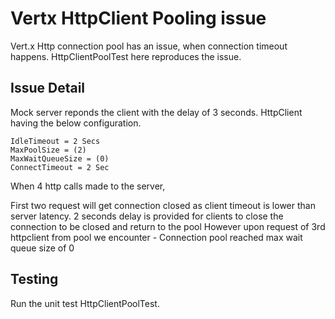 # Vertx HttpClient Pooling issue

Vert.x Http connection pool has an issue, when connection timeout happens. 
HttpClientPoolTest here reproduces the issue.


## Issue Detail

Mock server reponds the client with the delay of 3 seconds.
HttpClient having the below configuration.

```
IdleTimeout = 2 Secs
MaxPoolSize = (2)
MaxWaitQueueSize = (0)
ConnectTimeout = 2 Sec
```

When 4 http calls made to the server,  

First two request will get connection closed as client timeout is lower than server latency. 
2 seconds delay is provided for clients to close the connection to be closed and return to the pool 
However upon request of 3rd httpclient from pool we encounter - Connection pool reached max wait queue size of 0 



## Testing

Run the unit test HttpClientPoolTest.
